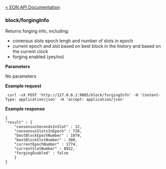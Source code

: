 [&lt; EON API Documentation](/doc/api/index.md) 
### block/forgingInfo

Returns forging info, including:
- conensus slots epoch lengh  and number of slots in epoch
- current epoch and slot based on best block in the history and based on the current clock
- forging enabled (yes/no)

**Parameters**

No parameters

**Example request**

     curl -sX POST 'http://127.0.0.1:9085/block/forgingInfo' -H 'Content-Type: application/json' -H 'accept: application/json' 

**Example response**

    {
    "result" : {
        "consensusSecondsInSlot" : 12,
        "consensusSlotsInEpoch" : 720,
        "bestBlockEpochNumber" : 1079,
        "bestBlockSlotNumber" : 300,
        "currentEpochNumber" : 1774,
        "currentSlotNumber" : 8922,
        "forgingEnabled" : false
        }
    }






